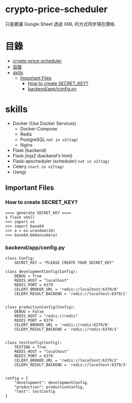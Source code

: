 # crypto-price-scheduler

只是要讓 Google Sheet 透過 XML 的方式同步現在價格.

# 目錄
- [crypto-price-scheduler](#crypto-price-scheduler)
- [目錄](#目錄)
- [skills](#skills)
  - [Important Files](#important-files)
    - [How to create SECRET_KEY?](#how-to-create-secret_key)
    - [backend/app/config.py](#backendappconfigpy)

# skills

- Docker (Use Docker Services)
  - Docker-Compose
  - Redis
  - PostgreSQL ```not in v2(tag)```
  - Nginx
- Flask (backend)
- Flask jinja2 (backend's html)
- Flask-apscheduler (scheduler) ```not in v2(tag)```
- Celery ```start in v2(tag)```
- Uwsgi

## Important Files

### How to create SECRET_KEY?

```
==== generate SECRET_KEY ====
$ flask shell
>>> import os
>>> import base64
>>> a = os.urandom(24)
>>> base64.b64encode(a)
```


### backend/app/config.py 

```
class Config:
    SECRET_KEY = "PLEASE CREATE YOUR SECRET_KEY"

class developmentConfig(Config): 
    DEBUG = True
    REDIS_HOST = "localhost"
    REDIS_PORT = 6379
    CELERY_BROKER_URL = 'redis://localhost:6379/0'
    CELERY_RESULT_BACKEND = 'redis://localhost:6379/1'


class productionConfig(Config):
    DEBUG = False
    REDIS_HOST = "redis://redis"
    REDIS_PORT = 6379
    CELERY_BROKER_URL = 'redis://redis:6379/0'
    CELERY_RESULT_BACKEND = 'redis://redis:6379/1'


class testConfig(Config):
    TESTING = True
    REDIS_HOST = "localhost"
    REDIS_PORT = 6379
    CELERY_BROKER_URL = 'redis://localhost:6379/2'
    CELERY_RESULT_BACKEND = 'redis://localhost:6379/3'


config = {
    "development": developmentConfig,
    "production": productionConfig,
    "test": testConfig
}
```